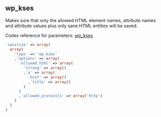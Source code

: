 ## wp_kses

Makes sure that only the allowed HTML element names, attribute names and attribute values plus only sane HTML entities will be saved.

Codex reference for parameters: [wp_kses](http://codex.wordpress.org/Function_Reference/wp_kses)

```php
'sanitize' => array(
  array(
    'type' => 'wp_kses'
    ,'options' => array(
      'allowed_html' => array(
        'strong' => array()
        ,'a' => array(
          'href' => array()
          ,'title' => array()
        )
      )
      ,'allowed_protocols' => array('http')
    )
  )
)
```
